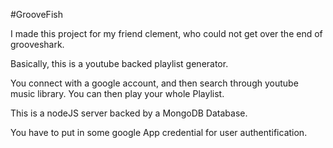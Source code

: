 #GrooveFish

I made this project for my friend clement, who could not get over the end of grooveshark.

Basically, this is a youtube backed playlist generator.

You connect with a google account, and then search through youtube music library. You can then play your whole Playlist.

This is a nodeJS server backed by a MongoDB Database.

You have to put in some google App credential for user authentification.